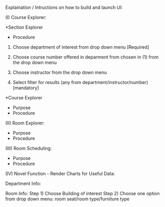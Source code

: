 Explaination / Intructions on how to build and launch UI:

(I) Course Explorer:

*Section Explorer

- Procedure

1)  Choose department of interest from drop down menu [Required]

2)  Choose course number offered in deparment from chosen in (1) from the drop down menu

3)  Choose instructor from the drop down menu

4)  Select filter for results (any from department/instructor/number) [mandatory]

*Course Explorer
- Purpose
- Procedure


(II)  Room Explorer:
- Purpose
- Procedure

(III) Room Scheduling:
- Purpose
- Procedure

(IV) Novel Function - Render Charts for Useful Data:

Department Info:

Room Info:
Step 1)  Choose Building of interest
Step 2)  Choose one option from drop down menu:  room seat/room type/furniture type

